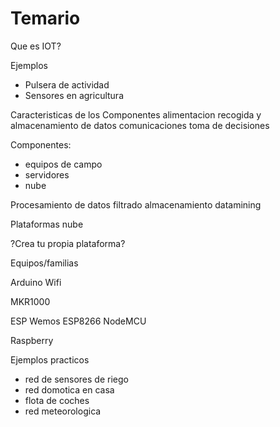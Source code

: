 # Temario

Que es IOT?

Ejemplos
* Pulsera de actividad
* Sensores en agricultura


Caracteristicas de los Componentes
  alimentacion
  recogida y almacenamiento de datos
  comunicaciones
  toma de decisiones

Componentes:
* equipos de campo
* servidores
* nube



Procesamiento de datos
  filtrado
  almacenamiento
  datamining


Plataformas nube

?Crea tu propia plataforma?

Equipos/familias



Arduino Wifi

MKR1000

ESP
  Wemos
  ESP8266
  NodeMCU

Raspberry

Ejemplos practicos
* red de sensores de riego
* red domotica en casa
* flota de coches
* red meteorologica
